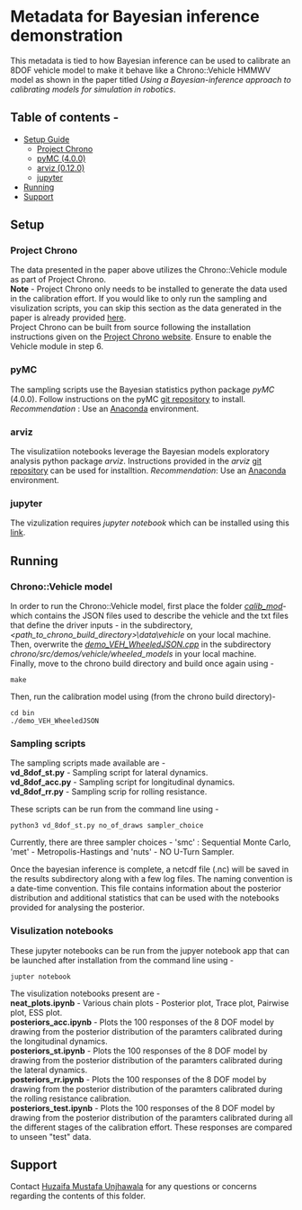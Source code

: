 # Metadata for Bayesian inference demonstration 

This metadata is tied to how Bayesian inference can be used to calibrate an 8DOF vehicle model to make it behave like a Chrono::Vehicle HMMWV model as shown in the paper titled _Using a Bayesian-inference approach to calibrating models for simulation in robotics_.

## Table of contents -
- [Setup Guide](#setup)
  - [Project Chrono](#project-chrono)
  - [pyMC (4.0.0)](#pymc)
  - [arviz (0.12.0)](#arviz)
  - [jupyter](#jupyter)
- [Running](#running)
- [Support](#support)

## Setup

### Project Chrono
The data presented in the paper above utilizes the Chrono::Vehicle module as part of Project Chrono.  
__Note__ - Project Chrono only needs to be installed to generate the data used in the calibration effort. If you would like to only run the sampling and visulization scripts, you can skip this section as the data generated in the paper is already provided [here](https://github.com/uwsbel/public-metadata/tree/master/2022/calibrationBayesianExamples/data).  
Project Chrono can be built from source following the installation instructions given on the [Project Chrono website](https://api.projectchrono.org/development/tutorial_install_chrono_linux.html). Ensure to enable the Vehicle module in step 6.  

### pyMC
The sampling scripts use the Bayesian statistics python package _pyMC_ (4.0.0). Follow instructions on the pyMC [git repository](https://github.com/pymc-devs/pymc/wiki/Installation-Guide-(Linux)) to install. _Recommendation_ :  Use an [Anaconda](https://anaconda.org/) environment.  

### arviz
The visulizatiion notebooks leverage the Bayesian models exploratory analysis python package _arviz_. Instructions provided in the  _arviz_ [git repository](https://github.com/arviz-devs/arviz) can be used for installtion. _Recommendation_: Use an [Anaconda](https://anaconda.org/) environment.

### jupyter
The vizulization requires _jupyter notebook_ which can be installed using this [link](https://jupyter.org/install).

## Running
### Chrono::Vehicle model
In order to run the Chrono::Vehicle model, first place the folder [_calib\_mod_](https://github.com/uwsbel/public-metadata/tree/master/2022/calibrationBayesianExamples/chrono_model/calib_mod)- which contains the JSON files used to describe the vehicle and the txt files that define the driver inputs - in the subdirectory, _<path_to_chrono_build_directory>\data\vehicle_ on your local machine.
Then, overwrite the [_demo\_VEH\_WheeledJSON.cpp_](https://github.com/uwsbel/public-metadata/blob/master/2022/calibrationBayesianExamples/chrono_model/demo_VEH_WheeledJSON.cpp) in the subdirectory _chrono/src/demos/vehicle/wheeled_models_ in your local machine.  
Finally, move to the chrono build directory and build once again using -
```console
make
```
Then, run the calibration model using (from the chrono build directory)-
```console
cd bin
./demo_VEH_WheeledJSON 
```
### Sampling scripts
The sampling scripts made available are -  
**vd_8dof_st.py** - Sampling script for lateral dynamics.  
**vd_8dof_acc.py** - Sampling script for longitudinal dynamics.  
**vd_8dof_rr.py** - Sampling scrip for rolling resistance. 

These scripts can be run from the command line using -

```
python3 vd_8dof_st.py no_of_draws sampler_choice

```

Currently, there are three sampler choices - 'smc' : Sequential Monte Carlo, 'met' - Metropolis-Hastings and 'nuts' - NO U-Turn Sampler. 

Once the bayesian inference is complete, a netcdf file (.nc) will be saved in the results subdirectory along with a few log files. The naming convention is a date-time convention. This file contains information about the posterior distribution and additional statistics that can be used with the notebooks provided for analysing the posterior.

### Visulization notebooks
These jupyter notebooks can be run from the jupyer notebook app that can be launched after installation from the command line using -
```console
jupter notebook
```
The visulization notebooks present are -  
**neat_plots.ipynb** - Various chain plots - Posterior plot, Trace plot, Pairwise plot, ESS plot.  
**posteriors_acc.ipynb** - Plots the 100 responses of the 8 DOF model by drawing from the posterior distribution of the paramters calibrated during the longitudinal dynamics.  
**posteriors_st.ipynb** - Plots the 100 responses of the 8 DOF model by drawing from the posterior distribution of the paramters calibrated during the lateral dynamics.  
**posteriors_rr.ipynb** - Plots the 100 responses of the 8 DOF model by drawing from the posterior distribution of the paramters calibrated during the rolling resistance calibration.  
**posteriors_test.ipynb** - Plots the 100 responses of the 8 DOF model by drawing from the posterior distribution of the paramters calibrated during all the different stages of the calibration effort. These responses are compared to unseen "test" data.  

## Support
Contact [Huzaifa Mustafa Unjhawala](unjhawala@wisc.edu) for any questions or concerns regarding the contents of this folder.
